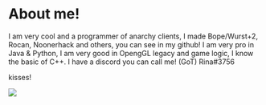 # About me!

I am very cool and a programmer of anarchy clients, I made Bope/Wurst+2, Rocan, Noonerhack and others, you can see in my github!
I am very pro in Java & Python, I am very good in OpengGL legacy and game logic, I know the basic of C++.
I have a discord you can call me!
(GoT) Rina#3756

kisses!

![](https://counter.gofiber.io/badge/SirRina/SirRina)
